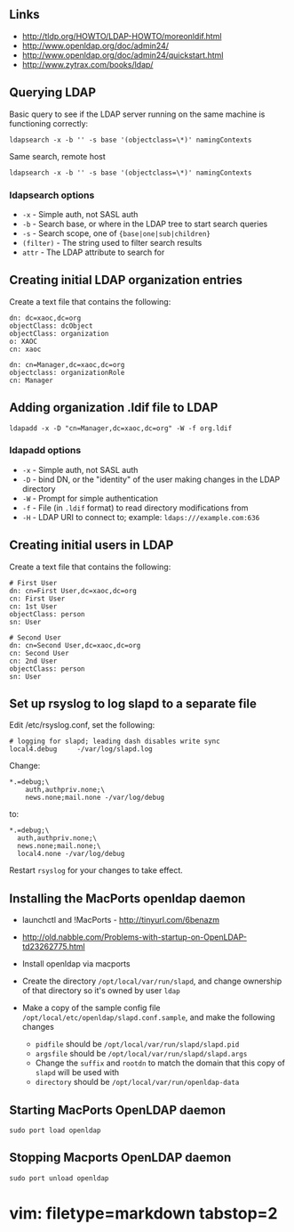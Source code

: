 ## Links ##
- http://tldp.org/HOWTO/LDAP-HOWTO/moreonldif.html
- http://www.openldap.org/doc/admin24/
- http://www.openldap.org/doc/admin24/quickstart.html
- http://www.zytrax.com/books/ldap/



## Querying LDAP ##
Basic query to see if the LDAP server running on the same machine is
functioning correctly:

    ldapsearch -x -b '' -s base '(objectclass=\*)' namingContexts

Same search, remote host

    ldapsearch -x -b '' -s base '(objectclass=\*)' namingContexts

### ldapsearch options ###
- `-x` - Simple auth, not SASL auth
- `-b` - Search base, or where in the LDAP tree to start search queries
- `-s` - Search scope, one of `{base|one|sub|children}`
- `(filter)` - The string used to filter search results
- `attr` - The LDAP attribute to search for

## Creating initial LDAP organization entries ##
Create a text file that contains the following:

    dn: dc=xaoc,dc=org
    objectClass: dcObject
    objectClass: organization
    o: XAOC
    cn: xaoc

    dn: cn=Manager,dc=xaoc,dc=org
    objectclass: organizationRole
    cn: Manager

## Adding organization .ldif file to LDAP ##

    ldapadd -x -D "cn=Manager,dc=xaoc,dc=org" -W -f org.ldif

### ldapadd options ###
- `-x` - Simple auth, not SASL auth
- `-D` - bind DN, or the "identity" of the user making changes in the LDAP
  directory
- `-W` - Prompt for simple authentication
- `-f` - File (in `.ldif` format) to read directory modifications from
- `-H` - LDAP URI to connect to; example: `ldaps:///example.com:636`

## Creating initial users in LDAP ##
Create a text file that contains the following:

    # First User
    dn: cn=First User,dc=xaoc,dc=org
    cn: First User
    cn: 1st User
    objectClass: person
    sn: User

    # Second User
    dn: cn=Second User,dc=xaoc,dc=org
    cn: Second User
    cn: 2nd User
    objectClass: person
    sn: User


## Set up rsyslog to log slapd to a separate file ##
Edit /etc/rsyslog.conf, set the following:

    # logging for slapd; leading dash disables write sync
    local4.debug     -/var/log/slapd.log

Change:

    *.=debug;\
        auth,authpriv.none;\
        news.none;mail.none -/var/log/debug

to:

    *.=debug;\
      auth,authpriv.none;\
      news.none;mail.none;\
      local4.none -/var/log/debug

Restart `rsyslog` for your changes to take effect.

## Installing the MacPorts openldap daemon ##
- launchctl and !MacPorts - http://tinyurl.com/6benazm
- http://old.nabble.com/Problems-with-startup-on-OpenLDAP-td23262775.html

- Install openldap via macports
- Create the directory `/opt/local/var/run/slapd`, and change ownership of
  that directory so it's owned by user `ldap`
- Make a copy of the sample config file
  `/opt/local/etc/openldap/slapd.conf.sample`, and make the following changes
  - `pidfile` should be `/opt/local/var/run/slapd/slapd.pid`
  - `argsfile` should be `/opt/local/var/run/slapd/slapd.args`
  - Change the `suffix` and `rootdn` to match the domain that this copy of
    `slapd` will be used with
  - `directory` should be `/opt/local/var/run/openldap-data`

## Starting MacPorts OpenLDAP daemon ##

    sudo port load openldap

## Stopping Macports OpenLDAP daemon ##

    sudo port unload openldap

# vim: filetype=markdown tabstop=2
